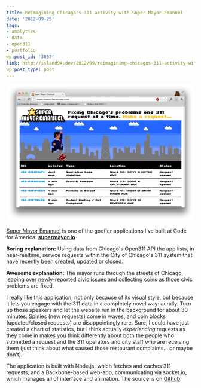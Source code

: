 ```yaml
---
title: Reimagining Chicago's 311 activity with Super Mayor Emanuel
date: '2012-09-25'
tags:
- analytics
- data
- open311
- portfolio
wp:post_id: '3057'
link: http://island94.dev/2012/09/reimagining-chicagos-311-activity-with-super-mayor-emanuel/
wp:post_type: post
---
```


![](2012-09-25-Reimagining-Chicagos-311-activity-with-Super-Mayor-Emanuel/screenshot-600x437.png "screenshot")

  [Super Mayor Emanuel](http://supermayor.io) is one of the goofier applications I've built at Code for America: [**supermayor.io**](http://supermayor.io)

**Boring explanation:** Using data from Chicago's Open311 API the app lists, in near-realtime, service requests within the City of Chicago's 311 system that have recently been created, updated or closed.

**Awesome explanation:** The mayor runs through the streets of Chicago, leaping over newly-reported civic issues and collecting coins as those civic problems are fixed.

I really like this application, not only because of its visual style, but because it lets you engage with the 311 data in a completely novel way: aurally. Turn up those speakers and let the website run in the background for about 30 minutes. Spinies (new requests) come in waves, and coin blocks (updated/closed requests) are disappointingly rare. Sure, I could have just created a chart of statistics, but I think actually _experiencing_ requests as they come in makes you think differently about both the people who submitted a request and the 311 operators and city staff who are receiving them (just think about what caused those restaurant complaints... or maybe don't).

The application is built with Node.js, which fetches and caches 311 requests, and a Backbone-based web-app, communicating via socket.io, which manages all of interface and animation. The source is on [Github](https://github.com/codeforamerica/super-mayor).

 